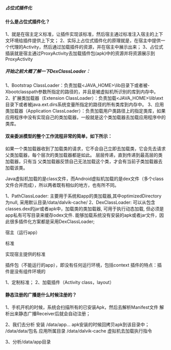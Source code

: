 ##### 占位式插件化

#### 什么是占位式插件化？
1、就是在宿主定义标准，让插件实现该标准，然后宿主通过标准注入宿主的上下文环境给插件提供上下文；
2、实际上占位式插件化的原理就是，在宿主中提供一个代理的Activity，然后通过加载插件的资源，并在宿主中展示出来；
3、占位式插装就是宿主通过ProxyActivity去加载插件包(apk)中的资源并将资源展示到ProxyActivity

##### 开始之前大概了解一下DexClassLoader：
1、Bootstrap ClassLoader：负责加载<JAVA_HOME>\lib目录下或者被-Xbootclasspath参数所指定的路径的，并且是被虚拟机所识别的库到内存中。
2、扩展类加载器（Extension ClassLoader）：负责加载<JAVA_HOME>\lib\ext目录下或者被java.ext.dirs系统变量所指定的路径的所有类库到内存中。
3、应用类加载器（Application ClassLoader）：负责加载用户类路径上的指定类库，如果应用程序中没有实现自己的类加载器，一般就是这个类加载器去加载应用程序中的类库。


#### 双亲委派模型的整个工作流程非常的简单，如下所示：
如果一个类加载器收到了加载类的请求，它不会自己立即去加载类，它会先去请求父类加载器，每个层次的类加载器都是如此。
层层传递，直到传递到最高层的类加载器，只有当 父类加载器反馈自己无法加载这个类，才会有当前子类加载器去加载该类。

Java虚拟机加载的是class文件，而Android虚拟机加载的是dex文件（多个class文件合并而成），所以两者既有相似的地方，也有所不同。

1、PathClassLoader: 主要用于系统和app的类加载器,其中optimizedDirectory为null, 采用默认目录/data/dalvik-cache/
2、DexClassLoader: 可以从包含classes.dex的jar或者apk中，加载类的类加载器, 可用于执行动态加载, 但必须是app私有可写目录来缓存odex文件.
 能够加载系统没有安装的apk或者jar文件，因此很多插件化方案都是采用DexClassLoader;



宿主（运行app）

标准

实现宿主提供的标准

插件包（不能运行的app），即没有任何运行环境，包括context
插件的特点：插件是没有组件环境的



1、定制标准；
2、加载插件（Activity class，layout）

#### 静态注册的广播是什么时候注册的？
1、手机开机的时候，系统会扫描所有的已安装Apk，然后去解析Manifest文件 解析出来静态广播Receiver后就会自动注册；

2、我们去分析 安装
/data/app... apk安装的时候回拷贝apk到该目录中；
/data/data/包名  应用所属目录
/data/dalvik-cache 虚拟机去加载执行指令

3、分析/data/app目录
